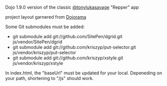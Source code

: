 Dojo 1.9.0 version of the classic [@tonylukasavage](http://twitter.com/tonylukasavage) "Repper" app

project layout garnered from [Dojorama](dojorama.org)

Some Git submodules must be added:
+ git submodule add git://github.com/SitePen/dgrid.git js/vendor/SitePen/dgrid
+ git submodule add git://github.com/kriszyp/put-selector.git js/vendor/kriszyp/put-selector
+ git submodule add git://github.com/kriszyp/xstyle.git js/vendor/kriszyp/xstyle

In index.html, the "baseUrl" must be updated for your local.  Depeneding on your path, shortening to "/js" should work.
